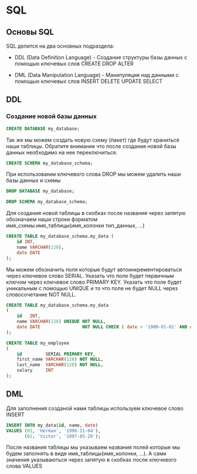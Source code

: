 
# SQL

## Основы SQL

SQL делится на два основных подраздела:

- DDL (Data Definition Language) - Создание структуры базы данных с помощью ключевых слов CREATE DROP ALTER

- DML (Data Manipulation Language) - Манипуляция над данными с помощью ключевых слов INSERT DELETE UPDATE SELECT

## DDL
### Создание новой базы данных
```SQL 
CREATE DATABASE my_database;
```
Так же мы можем создать новую схему (пакет) где будут храниться наши таблицы. Обратите внимание что после создания новой базы данных необходимо на нее переключиться.
```SQL
CREATE SCHEMA my_database_schema;
```
При использовании ключевого слова DROP мы можем удалить наши базы данных и схемы
```SQL
DROP DATABASE my_database;

DROP SCHEMA my_database_schema;
```
Для создания новой таблицы в скобках после названия через запятую обозначаем наши строки форматом имя_схемы.имя_таблицы(имя_колонки тип_данных, ...)
```SQL
CREATE TABLE my_database_schema.my_data (
    id INT,
    name VARCHAR(128),
    date DATE
);
```
Мы можем обозначить поля которые будут автоинкрементироваться через ключевое слово SERIAL. Указать что поле будет первичным ключом через ключевое слово PRIMARY KEY. Указать что поле будет уникальным с помощью UNIQUE и то что поле не будет NULL через словосочетание NOT NULL.
```SQL
CREATE TABLE my_database_schema.my_data
(
    id   INT,
    name VARCHAR(128) UNIQUE NOT NULL,
    date DATE                NOT NULL CHECK ( date > '1900-01-01' AND date < '2020-01-01' )
);

CREATE TABLE my_employee
(
    id         SERIAL PRIMARY KEY,
    first_name VARCHAR(128) NOT NULL,
    last_name  VARCHAR(128) NOT NULL,
    salary     INT
);
```
## DML

Для заполнения созданой нами таблицы используем ключевое слово INSERT
```SQL
INSERT INTO my_data(id, name, date)
VALUES (01, 'Herman', '1996-11-04'),
       (02, 'Victor', '1997-05-28');
```

После названия таблицы мы указываем названия полей которые мы будем заполнять в виде имя_таблицы(имя_колонки, ...).
А сами значения указываються через запятую в скобках после ключевого слова VALUES

